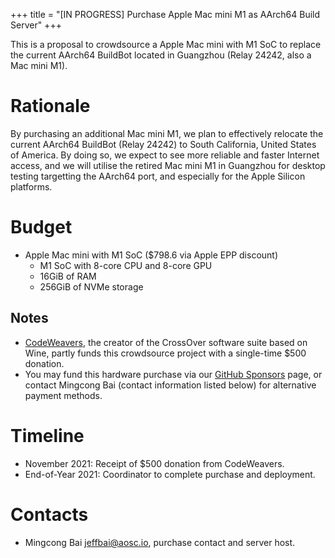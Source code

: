 +++
title = "[IN PROGRESS] Purchase Apple Mac mini M1 as AArch64 Build Server"
+++

This is a proposal to crowdsource a Apple Mac mini with M1 SoC to replace the current AArch64 BuildBot located in Guangzhou (Relay 24242, also a Mac mini M1).

# Rationale

By purchasing an additional Mac mini M1, we plan to effectively relocate the current AArch64 BuildBot (Relay 24242) to South California, United States of America. By doing so, we expect to see more reliable and faster Internet access, and we will utilise the retired Mac mini M1 in Guangzhou for desktop testing targetting the AArch64 port, and especially for the Apple Silicon platforms.

# Budget

+ Apple Mac mini with M1 SoC ($798.6 via Apple EPP discount)
  - M1 SoC with 8-core CPU and 8-core GPU
  - 16GiB of RAM
  - 256GiB of NVMe storage

## Notes

- [CodeWeavers](https://www.codeweavers.com/), the creator of the CrossOver software suite based on Wine, partly funds this crowdsource project with a single-time $500 donation.
- You may fund this hardware purchase via our [GitHub Sponsors](https://github.com/sponsors/AOSC-Dev) page, or contact Mingcong Bai (contact information listed below) for alternative payment methods.

# Timeline

- November 2021: Receipt of $500 donation from CodeWeavers.
- End-of-Year 2021: Coordinator to complete purchase and deployment.

# Contacts

- Mingcong Bai <jeffbai@aosc.io>, purchase contact and server host.
